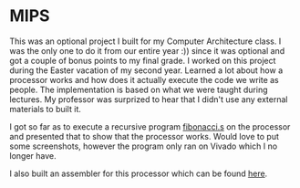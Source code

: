 # MIPS
This was an optional project I built for my Computer Architecture class. I was the only one to do it from our entire year :)) since it was optional and got a couple of bonus points to my final grade. I worked on this project during the Easter vacation of my second year. Learned a lot about how a processor works and how does it actually execute the code we write as people. The implementation is based on what we were taught during lectures. My professor was surprized to hear that I didn't use any external materials to built it.

I got so far as to execute a recursive program [fibonacci.s](https://github.com/PetricaP/MIPS/blob/master/MIPS.sim/tests/fibonacci.s) on the processor and presented that to show that the processor works. Would love to put some screenshots, however the program only ran on Vivado which I no longer have.

I also built an assembler for this processor which can be found [here](https://github.com/PetricaP/MIPSAssembler).
